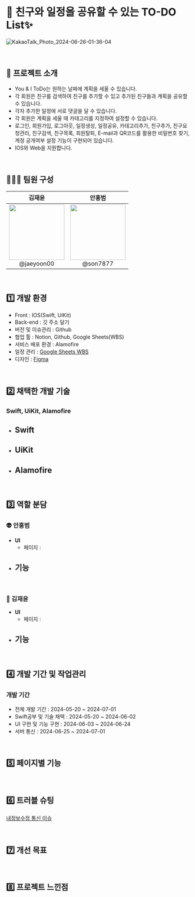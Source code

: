# 📝 친구와 일정을 공유할 수 있는 TO-DO List✨

![KakaoTalk_Photo_2024-06-26-01-36-04](https://github.com/encore-full-stack-5/IOS_TODO_FE/assets/163789199/eba38135-2036-4c61-9c47-8db5a1ed3ce8)

<br>

## 📌 프로젝트 소개

- You & I ToDo는 원하는 날짜에 계획을 세울 수 있습니다.
- 각 회원은 친구를 검색하여 친구를 추가할 수 있고 추가된 친구들과 계획을 공유할 수 있습니다.
- 각자 추가한 일정에 서로 댓글을 달 수 있습니다.
- 각 회원은 계획을 세울 때 카테고리를 지정하여 설정할 수 있습니다.
- 로그인, 회원가입, 로그아웃, 일정생성, 일정공유, 카테고리추가, 친구추가, 친구요청관리, 친구검색, 친구목록,
   회원탈퇴, E-mail과 QR코드를 활용한 비밀번호 찾기, 계정 공개여부 설정 기능이 구현되어 있습니다.
- IOS와 Web을 지원합니다.
  
<br>

## 🧑‍🤝‍🧑 팀원 구성

| **김재윤** | **안홍범** |
| :------: | :------: |
| [<img src="https://github.com/encore-full-stack-5/IOS_TODO_FE/assets/163789199/c489e86c-a343-41ae-9255-d9e4b7c1598e" height="150" width="150">](https://github.com/jaeyoon00) <br/> @jaeyoon00 | [<img src="https://github.com/encore-full-stack-5/IOS_TODO_FE/assets/163789199/27a0413c-d3a0-4254-8cfc-feb0c874b665" height="150" width="150">](https://github.com/son7877) <br/> @son7877 |


<br>

## 1️⃣ 개발 환경

- Front : IOS(Swift, UiKit)
- Back-end : 깃 주소 달기
- 버전 및 이슈관리 : Github
- 협업 툴 : Notion, Github, Google Sheets(WBS)
- 서비스 배포 환경 : Alamofire
- 일정 관리 : [Google Sheets WBS](https://docs.google.com/spreadsheets/d/1CCqvga7DqJ_iyfcbldKJ72Xd_osNgHZfpzMe6PtB6O4/edit?gid=1235928492#gid=1235928492)
- 디자인 : [Figma](https://www.figma.com/design/QkBCgoj4Ilui4hu06K8vrK/ToDOList?node-id=0-1&t=Pu3VSKno53b170sl-1)
<br>

## 2️⃣ 채택한 개발 기술

### Swift, UiKit, Alamofire

- Swift
    - 
- UiKit
    - 
- Alamofire
    - 

<br>

## 3️⃣ 역할 분담

### 👽 안홍범

- **UI**
    - 페이지 : 
- **기능**
    - 

<br>
    
### 👻 김재윤

- **UI**
    - 페이지 : 
- **기능**
    - 

<br>

## 4️⃣ 개발 기간 및 작업관리

### 개발 기간
- 전체 개발 기간 : 2024-05-20 ~ 2024-07-01
- Swift공부 및 기술 채택 : 2024-05-20 ~ 2024-06-02
- UI 구현 및 기능 구현 : 2024-06-03 ~ 2024-06-24
- 서버 통신 : 2024-06-25 ~ 2024-07-01

<br>

## 5️⃣ 페이지별 기능

<br>

## 6️⃣ 트러블 슈팅

[내정보수정 통신 이슈](https://github.com/encore-full-stack-5/IOS_TODO_FE.wiki.git)

<br>

## 7️⃣ 개선 목표

<br>

## 8️⃣ 프로젝트 느낀점
